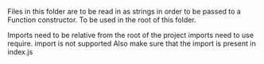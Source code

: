 Files in this folder are to be read in as strings in order to be passed to a Function constructor.
To be used in the root of this folder.


Imports need to be relative from the root of the project
imports need to use require. import is not supported
Also make sure that the import is present in index.js
